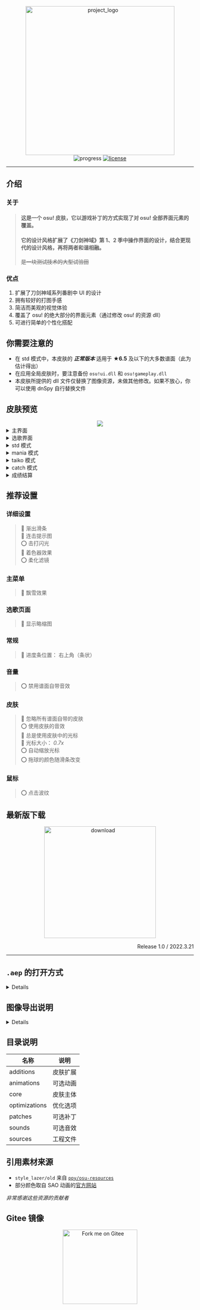 <div align="center">
  <img src="https://drive.sendevia.top/onedrive/%E5%9B%BE%E7%89%87/webimg/s0_aincradmix.png" width="400" alt="project_logo">
</div>

<div align="center">
  <img src="https://img.shields.io/badge/%E8%BF%9B%E5%BA%A6-100%25-orange?style=flat-square" alt="progress">
  <a href="https://github.com/Sendevia/AincradMix/blob/master/LICENSE">
    <img src="https://img.shields.io/github/license/Sendevia/AincradMix.svg?color=%23FF005A&style=popout-square" alt="license">
  </a>
</div>

---

## 介绍

### 关于

>  #### 这是一个 osu! 皮肤，它以游戏补丁的方式实现了对 osu! 全部界面元素的覆盖。
>  #### 它的设计风格扩展了《刀剑神域》第 1、2 季中操作界面的设计，结合更现代的设计风格，再将两者和谐相融。
>  ~~是一块测试技术的大型试验田~~

### 优点

1. 扩展了刀剑神域系列番剧中 UI 的设计
2. 拥有较好的打图手感
3. 简洁而美观的视觉体验
4. 覆盖了 osu! 的绝大部分的界面元素（通过修改 osu! 的资源 dll）
5. 可进行简单的个性化搭配

## 你需要注意的

- 在 std 模式中，本皮肤的 _**正常版本**_ 适用于 **★6.5** 及以下的大多数谱面（此为估计得出）
- 在应用全局皮肤时，要注意备份 `osu!ui.dll` 和 `osu!gameplay.dll`
- 本皮肤所提供的 dll 文件仅替换了图像资源，未做其他修改。如果不放心，你可以使用 dnSpy 自行替换文件

## 皮肤预览

<div align="center">
  <img src="https://drive.sendevia.top/onedrive/%E5%9B%BE%E7%89%87/webimg/s0_amix_vision.png">
</div>

<details>
  <summary>主界面</summary>
    <div align="center">
      <img src="https://drive.sendevia.top/onedrive/%E5%9B%BE%E7%89%87/webimg/screenshot01.jpg">
    </div>
</details>

<details>
  <summary>选歌界面</summary>
    <div align="center">
      <img src="https://drive.sendevia.top/onedrive/%E5%9B%BE%E7%89%87/webimg/screenshot02.jpg">
      <img src="https://drive.sendevia.top/onedrive/%E5%9B%BE%E7%89%87/webimg/screenshot06.jpg">
      <img src="https://drive.sendevia.top/onedrive/%E5%9B%BE%E7%89%87/webimg/screenshot07.jpg">
    </div>
</details>

<details>
  <summary>std 模式</summary>
    <div align="center">
      <img src="https://drive.sendevia.top/onedrive/%E5%9B%BE%E7%89%87/webimg/screenshot03.jpg">
      <img src="https://drive.sendevia.top/onedrive/%E5%9B%BE%E7%89%87/webimg/screenshot04.jpg">
    </div>
</details>

<details>
  <summary>mania 模式</summary>
    <div align="center">
      <img src="https://drive.sendevia.top/onedrive/%E5%9B%BE%E7%89%87/webimg/screenshot09.jpg">
      <img src="https://drive.sendevia.top/onedrive/%E5%9B%BE%E7%89%87/webimg/screenshot08.jpg">
    </div>
</details>

<details>
  <summary>taiko 模式</summary>
    <div align="center">
      <img src="https://drive.sendevia.top/onedrive/%E5%9B%BE%E7%89%87/webimg/screenshot10.jpg">
      <img src="https://drive.sendevia.top/onedrive/%E5%9B%BE%E7%89%87/webimg/screenshot11.jpg">
    </div>
</details>

<details>
  <summary>catch 模式</summary>
    <div align="center">
      <img src="https://drive.sendevia.top/onedrive/%E5%9B%BE%E7%89%87/webimg/screenshot12.jpg">
      <img src="https://drive.sendevia.top/onedrive/%E5%9B%BE%E7%89%87/webimg/screenshot13.jpg">
    </div>
</details>

<details>
  <summary>成绩结算</summary>
    <div align="center">
      <img src="https://drive.sendevia.top/onedrive/%E5%9B%BE%E7%89%87/webimg/screenshot05.jpg">
    </div>
</details>

## 推荐设置

### 详细设置

> 🔴 渐出滑条  
> 🔴 连击提示图  
> ⭕ 击打闪光  
> 🔴 着色器效果  
> ⭕ 柔化滤镜  

### 主菜单

> 🔴 飘雪效果  

### 选歌页面

> 🔴 显示略缩图  

### 常规

> 🔴 进度条位置： 右上角（条状）  

### 音量

> ⭕ 禁用谱面自带音效  

### 皮肤

> 🔴 忽略所有谱面自带的皮肤  
> ⭕ 使用皮肤的音效  
> 🔴 总是使用皮肤中的光标  
> 🔴 光标大小： _0.7x_  
> ⭕ 自动缩放光标  
> ⭕ 拖球的颜色随滑条改变  

### 鼠标

> ⭕ 点击波纹  

## 最新版下载

<div align="center">
  <a href="https://github.com/Sendevia/AincradMix/releases/latest">
    <img src="https://drive.sendevia.top/onedrive/%E5%9B%BE%E7%89%87/webimg/s0_button_download_1.png" width="300" alt="download">
  </a>
  <p align="right">
    Release 1.0 / 2022.3.21
  </p>
</div>

---

## `.aep` 的打开方式

<details>

### **注意：**

1. 推荐使用`Adobe After Effects CC2021 (18.0)`或更高版本。
2. **注意要经常保存文件**
3. 你**必须**拥有以下的插件、脚本和字体：

#### 插件

[Saber]  
Trapcode Suite  
AESweets Halftone

#### 脚本

[Duik]  
[GridGuide]

#### 字体

[SAO-UI]  
[KD-Tramcar]  
[Aller]  
Electrolize  
Century Gothic

</details>

## 图像导出说明

<details>

1. 将图片导出格式设置为 `.PNG`，通道为 `RGB+Alpha`，名称为`合成名称`
2. 将动画导出格式设置为 `.PNG（序列）`，通道为 `RGB+Alpha`，根据情况选择使用合成帧编号，名称为`合成名称`，删去文件名的 **`_[#]`** 后缀 **（噔噔咚~ 是 `_[#]` ！不是 `-[#]` 或 `[#]` ！）**
3. 你也可以导入本项目提供的 `AOM` 和 `ARS` 文件，具体导入方法恕请另行搜索
   - `AOM` After Effects 的输出模块模板
   - `ARS` After Effects 的渲染模块模板

</details>

## 目录说明

| 名称 | 说明 |
| ------------- | ------------- |
| additions | 皮肤扩展 |
| animations | 可选动画 |
| core | 皮肤主体 |
| optimizations | 优化选项 |
| patches | 可选补丁 |
| sounds | 可选音效 |
| sources | 工程文件 |

## 引用素材来源

- `style_lazer/old` 来自 [`ppy/osu-resources`]
- 部分颜色取自 SAO 动画的[官方网站]

_非常感谢这些资源的贡献者_

## Gitee 镜像

<div align="center">
  <a href="https://gitee.com/sendevia/AincradMix">
    <img src="https://gitee.com/sendevia/AincradMix/widgets/widget_6.svg?color=ff711e" width="200" alt="Fork me on Gitee">
  </a>
</div>

<!-- 链接索引 -->

[saber]: https://www.videocopilot.net/blog/2016/03/new-plug-in-saber-now-available-100-free/
[duik]: https://rainboxprod.coop/en/tools/duik/duik-download/
[gridguide]: https://aescripts.com/gridguide-for-after-effects/
[sao-ui]: https://fontmeme.com/fonts/sao-ui-font/
[kd-tramcar]: https://fontmeme.com/fonts/kd-tramcar-font/
[aller]: https://fontmeme.com/fonts/aller-font/
[官方网站]: https://www.swordart-online.net/
[`ppy/osu-resources`]: https://github.com/ppy/osu-resources/

<!--
    ___    _                           ____  ____
   /   |  (_)___  ______________ _____/ /  |/  (_)  __
  / /| | / / __ \/ ___/ ___/ __ `/ __  / /|_/ / / |/_/
 / ___ |/ / / / / /__/ /  / /_/ / /_/ / /  / / />  <
/_/  |_/_/_/ /_/\___/_/   \__,_/\__,_/_/  /_/_/_/|_|
designed by sendevia, 2022
-->
